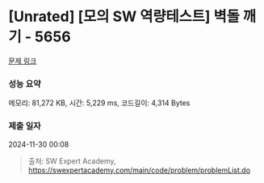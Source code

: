 # [Unrated] [모의 SW 역량테스트] 벽돌 깨기 - 5656 

[문제 링크](https://swexpertacademy.com/main/code/problem/problemDetail.do?contestProbId=AWXRQm6qfL0DFAUo) 

### 성능 요약

메모리: 81,272 KB, 시간: 5,229 ms, 코드길이: 4,314 Bytes

### 제출 일자

2024-11-30 00:08



> 출처: SW Expert Academy, https://swexpertacademy.com/main/code/problem/problemList.do
